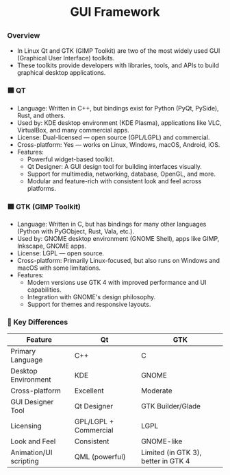 <h1 style="text-align:center;"> GUI Framework </p>

### Overview

- In Linux Qt and GTK (GIMP Toolkit) are two of the most widely used GUI (Graphical User Interface) toolkits.
- These toolkits provide developers with libraries, tools, and APIs to build graphical desktop applications.

### 🟦 QT

- Language: Written in C++, but bindings exist for Python (PyQt, PySide), Rust, and others.
- Used by: KDE desktop environment (KDE Plasma), applications like VLC, VirtualBox, and many commercial apps.
- License: Dual-licensed — open source (GPL/LGPL) and commercial.
- Cross-platform: Yes — works on Linux, Windows, macOS, Android, iOS.
- Features:
  - Powerful widget-based toolkit.
  - Qt Designer: A GUI design tool for building interfaces visually.
  - Support for multimedia, networking, database, OpenGL, and more.
  - Modular and feature-rich with consistent look and feel across platforms.

### 🟩 GTK (GIMP Toolkit)

- Language: Written in C, but has bindings for many other languages (Python with PyGObject, Rust, Vala, etc.).
- Used by: GNOME desktop environment (GNOME Shell), apps like GIMP, Inkscape, GNOME apps.
- License: LGPL — open source.
- Cross-platform: Primarily Linux-focused, but also runs on Windows and macOS with some limitations.
- Features:
  - Modern versions use GTK 4 with improved performance and UI capabilities.
  - Integration with GNOME's design philosophy.
  - Support for themes and responsive layouts.

### 🔄 Key Differences

| Feature                | Qt                    | GTK                                 |
| ---------------------- | --------------------- | ----------------------------------- |
| Primary Language       | C++                   | C                                   |
| Desktop Environment    | KDE                   | GNOME                               |
| Cross-platform         | Excellent             | Moderate                            |
| GUI Designer Tool      | Qt Designer           | GTK Builder/Glade                   |
| Licensing              | GPL/LGPL + Commercial | LGPL                                |
| Look and Feel          | Consistent            | GNOME-like                          |
| Animation/UI scripting | QML (powerful)        | Limited (in GTK 3), better in GTK 4 |
